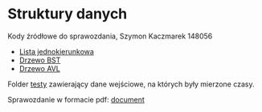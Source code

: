 # Struktury danych
Kody źródłowe do sprawozdania, Szymon Kaczmarek 148056
- [Lista jednokierunkowa](lp.cpp)
- [Drzewo BST](bst.cpp)
- [Drzewo AVL](avl.cpp)

Folder [testy](testy) zawierający dane wejściowe, na których były mierzone czasy.

Sprawozdanie w formacie pdf: [document](document.pdf)
